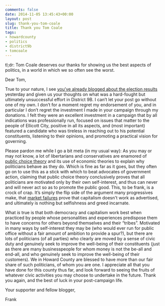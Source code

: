 ```yaml
---
comments: false
date: 2014-11-05 13:45:43+00:00
layout: post
slug: thank-you-tom-coale
title: Thank you Tom Coale
tags:
- howardcounty
- politics
- district9b
- tomcoale
---
```


tl;dr: Tom Coale deserves our thanks for showing us the best aspects of politics, in a world in which we so often see the worst.

Dear Tom,

True to your nature, I see [you’ve already blogged about the election results](http://www.hocorising.com/2014/11/ill-be-here.html) yesterday and given us your thoughts on what was a hard-fought but ultimately unsuccessful effort in District 9B. I can’t let your post go without one of my own. I don’t for a moment regret my endorsement of you, and in particular I don’t regret the investment I made in your campaign through my donations. I felt they were an excellent investment in a campaign that by all indications was professionally run, focused on issues that matter to the people of Ellicott City, positive in all its aspects, and (most important) featured a candidate who was tireless in reaching out to his potential constituents, listening to their opinions, and promoting a practical vision for governing.

Please pardon me while I go a bit meta (in my usual way): As you may or may not know, a lot of libertarians and conservatives are enamored of [public choice theory](http://en.wikipedia.org/wiki/Public_choice) and its use of economic theories to explain why politicians behave as they do. Which is fine as far as it goes, but they often go on to use this as a stick with which to beat advocates of government action, claiming that public choice theory conclusively proves that all politicians are motivated only by their own self-interest, and thus can never and will never act so as to promote the public good. This, to be frank, is a crock of crap. It’s simply the flip side of the argument many progressives make, that [market failures](http://en.wikipedia.org/wiki/Market_failure) prove that capitalism doesn't work as advertised, and ultimately is nothing but selfishness and greed incarnate.

What _is_ true is that both democracy and capitalism work best when practiced by people whose personalities and experiences predispose them to have concerns for others beyond themselves and their “tribes”. Motivated in many ways by self-interest they may be (who would ever run for public office without a fair amount of ambition to provide a spur?), but there are lots of politicians (of all parties) who clearly are moved by a sense of civic duty and genuinely seek to improve the well-being of their constituents (just as there are many businesspeople for whom money is not the be-all and end-all, and who genuinely seek to improve the well-being of their customers). We in Howard County are blessed to have more than our fair share of such politicians, of whom you are one. I appreciate all that you have done for this county thus far, and look forward to seeing the fruits of whatever civic activities you may choose to undertake in the future. Thank you again, and the best of luck in your post-campaign life.

Your supporter and fellow blogger,

Frank
